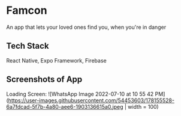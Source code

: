 # Famcon
An app that lets your loved ones find you, when you're in danger
## Tech Stack
React Native, Expo Framework, Firebase
## Screenshots of App
Loading Screen:
![WhatsApp Image 2022-07-10 at 10 55 42 PM](https://user-images.githubusercontent.com/54453603/178155528-6a7fdcad-5f7b-4a80-aee6-1903136615a0.jpeg | width = 100)
